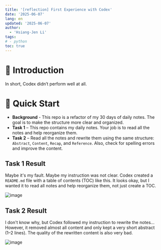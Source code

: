 ```yaml
---
title: '[reflection] First Experience with Codex'
date: '2025-06-07'
lang: en
updated: '2025-06-07'
author:
  - 'Hsiang-Jen Li'
tags:
# - python
toc: true
---
```


# 📌 Introduction

In short, Codex didn’t perform well at all.

<!-- more -->

# 🚀 Quick Start

- **Background** - This repo is a refactor of my 30 days of daily notes. The goal is to make the structure more clear and organized.
- **Task 1** – This repo contains my daily notes. Your job is to read all the notes and help reorganize them.
- **Task 2** – Read all the notes and rewrite them using the same structure: `Abstract`, `Content`, `Recap`, and `Reference`. Also, check for spelling errors and improve the content.

## Task 1 Result

Maybe it's my fault. Maybe my instruction was not clear. Codex created a `README.md` file with a table of contents (TOC) like this. It looks okay, but I wanted it to read all notes and help reorganize them, not just create a TOC.

![image](https://hackmd.io/_uploads/H1YcGqxQee.png)


## Task 2 Result

I don't know why, but Codex followed my instruction to rewrite the notes... However, it removed almost all content and only kept a very short abstract (1–2 lines).
The quality of the rewritten content is also very bad.

![image](https://hackmd.io/_uploads/ryity9eXgg.png)
